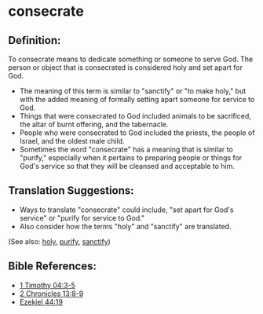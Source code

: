 # consecrate #

## Definition: ##

To consecrate means to dedicate something or someone to serve God. The person or object that is consecrated is considered holy and set apart for God.

* The meaning of this term is similar to "sanctify" or "to make holy," but with the added meaning of formally setting apart someone for service to God.
* Things that were consecrated to God included animals to be sacrificed, the altar of burnt offering, and the tabernacle.
* People who were consecrated to God included the priests, the people of Israel, and the oldest male child.
* Sometimes the word "consecrate" has a meaning that is similar to "purify," especially when it pertains to preparing people or things for God's service so that they will be cleansed and acceptable to him.

## Translation Suggestions: ##

* Ways to translate "consecrate" could include, "set apart for God's service" or "purify for service to God."
* Also consider how the terms "holy" and "sanctify" are translated.

(See also: [holy](../kt/holy.md), [purify](../kt/purify.md), [sanctify](../kt/sanctify.md))

## Bible References: ##

* [1 Timothy 04:3-5](https://door43.org/en/bible/notes/1ti/04/03)
* [2 Chronicles 13:8-9](https://door43.org/en/bible/notes/2ch/13/08)
* [Ezekiel 44:19](https://door43.org/en/bible/notes/ezk/44/19)

